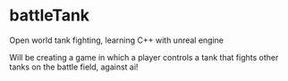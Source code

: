 # battleTank
Open world tank fighting, learning C++ with unreal engine

Will be creating a game in which a player controls a tank that fights other tanks on the battle field, against ai!

